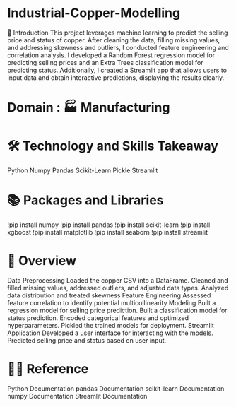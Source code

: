 # Industrial-Copper-Modelling

📘 Introduction
This project leverages machine learning to predict the selling price and status of copper. After cleaning the data, filling missing values, and addressing skewness and outliers, I conducted feature engineering and correlation analysis. I developed a Random Forest regression model for predicting selling prices and an Extra Trees classification model for predicting status. Additionally, I created a Streamlit app that allows users to input data and obtain interactive predictions, displaying the results clearly.

# Domain : 🏭 Manufacturing
# 🛠 Technology and Skills Takeaway
Python
Numpy
Pandas
Scikit-Learn
Pickle
Streamlit
# 📚 Packages and Libraries
!pip install numpy
!pip install pandas
!pip install scikit-learn
!pip install xgboost
!pip install matplotlib
!pip install seaborn
!pip install streamlit

# 📘 Overview
Data Preprocessing
Loaded the copper CSV into a DataFrame.
Cleaned and filled missing values, addressed outliers, and adjusted data types.
Analyzed data distribution and treated skewness
Feature Engineering
Assessed feature correlation to identify potential multicollinearity
Modeling
Built a regression model for selling price prediction.
Built a classification model for status prediction.
Encoded categorical features and optimized hyperparameters.
Pickled the trained models for deployment.
Streamlit Application
Developed a user interface for interacting with the models.
Predicted selling price and status based on user input.
# 👨‍🏫 Reference
Python Documentation
pandas Documentation
scikit-learn Documentation
numpy Documentation
Streamlit Documentation
